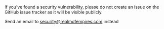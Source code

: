 If you've found a security vulnerability, please do not create an issue on the GitHub issue tracker as it will be visible publicly.

Send an email to security@realmofempires.com instead
